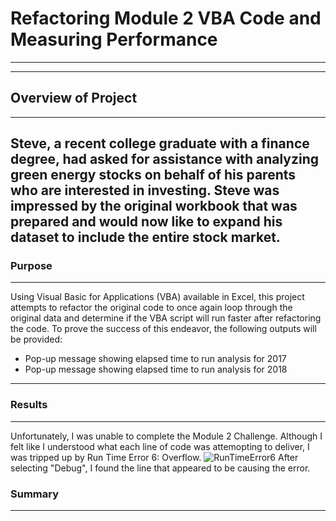 # Refactoring Module 2 VBA Code and Measuring Performance
---
---
## Overview of Project
---
Steve, a recent college graduate with a finance degree, had asked for assistance with analyzing green energy stocks on behalf of his parents who are interested in investing. Steve was impressed by the original workbook that was prepared and would now like to expand his dataset to include the entire stock market.
---
### Purpose
---
Using Visual Basic for Applications (VBA) available in Excel, this project attempts to refactor the original code to once again loop through the original data and determine if the VBA script will run faster after refactoring the code. To prove the success of this endeavor, the following outputs will be provided:
- Pop-up message showing elapsed time to run analysis for 2017
- Pop-up message showing elapsed time to run analysis for 2018
---
### Results
---
Unfortunately, I was unable to complete the Module 2 Challenge. Although I felt like I understood what each line of code was attemopting to deliver, I was tripped up by Run Time Error 6: Overflow.
![RunTimeError6](https://user-images.githubusercontent.com/70344787/94387184-5c56cc80-0117-11eb-9c0a-2afdcd6dc3b2.png)
After selecting "Debug", I found the line that appeared to be causing the error.


### Summary
---

